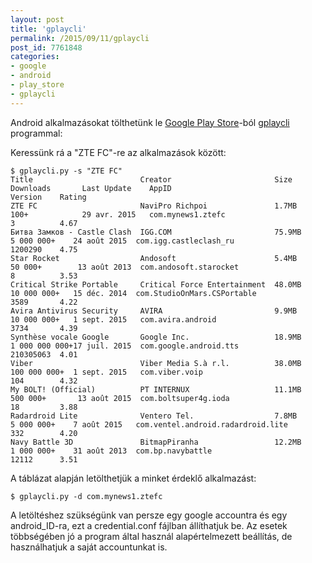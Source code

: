 ```yaml
---
layout: post
title: 'gplaycli'
permalink: /2015/09/11/gplaycli
post_id: 7761848
categories: 
- google
- android
- play_store
- gplaycli
---
```


Android alkalmazásokat tölthetünk le 
[Google Play Store](https://play.google.com/store)-ból 
[gplaycli](https://github.com/matlink/gplaycli) programmal:

Keressünk rá a "ZTE FC"-re az alkalmazások között:

```
$ gplaycli.py -s "ZTE FC"
Title                        Creator                       Size    Downloads       Last Update    AppID                               Version    Rating  
ZTE FC                       NaviPro Richpoi               1.7MB   100+            29 avr. 2015   com.mynews1.ztefc                   3          4.67    
Битва Замков - Castle Clash  IGG.COM                       75.9MB  5 000 000+    24 août 2015  com.igg.castleclash_ru              1200290    4.75    
Star Rocket                  Andosoft                      5.4MB   50 000+        13 août 2013  com.andosoft.starocket              8          3.53    
Critical Strike Portable     Critical Force Entertainment  48.0MB  10 000 000+   15 déc. 2014  com.StudioOnMars.CSPortable         3589       4.22    
Avira Antivirus Security     AVIRA                         9.9MB   10 000 000+   1 sept. 2015   com.avira.android                   3734       4.39    
Synthèse vocale Google       Google Inc.                   18.9MB  1 000 000 000+17 juil. 2015  com.google.android.tts              210305063  4.01    
Viber                        Viber Media S.à r.l.          38.0MB  100 000 000+  1 sept. 2015   com.viber.voip                      104        4.32    
My BOLT! (Official)          PT INTERNUX                   11.1MB  500 000+       13 août 2015  com.boltsuper4g.ioda                18         3.88    
Radardroid Lite              Ventero Tel.                  7.8MB   5 000 000+    7 août 2015   com.ventel.android.radardroid.lite  332        4.20    
Navy Battle 3D               BitmapPiranha                 12.2MB  1 000 000+    31 août 2013  com.bp.navybattle                   12112      3.51 
```

A táblázat alapján letölthetjük a minket érdeklő alkalmazást:

```
$ gplaycli.py -d com.mynews1.ztefc
```

A letöltéshez szükségünk van persze egy google accountra és egy android_ID-ra, ezt a credential.conf fájlban állíthatjuk be. Az esetek többségében jó a program által használ alapértelmezett beállítás, de használhatjuk a saját accountunkat is.

 